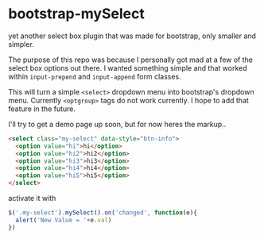 bootstrap-mySelect
==================

yet another select box plugin that was made for bootstrap, only smaller and simpler.

The purpose of this repo was because I personally got mad at a few of the select box options out there. I wanted something simple and that worked within `input-prepend` and `input-append` form classes.

This will turn a simple `<select>` dropdown menu into bootstrap's dropdown menu. Currently `<optgroup>` tags do not work currently. I hope to add that feature in the future.

I'll try to get a demo page up soon, but for now heres the markup..

````html
<select class="my-select" data-style="btn-info">
  <option value="hi">hi</option>
  <option value="hi2">hi2</option>
  <option value="hi3">hi3</option>
  <option value="hi4">hi4</option>
  <option value="hi5">hi5</option>
</select>
````
activate it with
````javascript
$('.my-select').mySelect().on('changed', function(e){
  alert('New Value = '+e.val)
})
````
